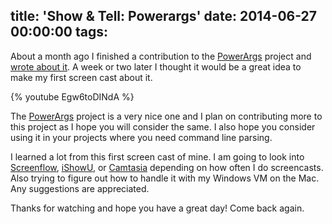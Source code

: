 title: 'Show & Tell: Powerargs'
date: 2014-06-27 00:00:00
tags:
---
About a month ago I finished a contribution to the [PowerArgs][] project and [wrote about it](/fork-pull-powerargs). A week or two later I thought it would be a great idea to make my first screen cast about it.
<!--more-->
{% youtube Egw6toDINdA %}

The [PowerArgs][] project is a very nice one and I plan on contributing more to this project as I hope you will consider the same. I also hope you consider using it in your projects where you need command line parsing.

I learned a lot from this first screen cast of mine. I am going to look into [Screenflow](http://www.telestream.net/screenflow), [iShowU](http://www.shinywhitebox.com/ishowu-v1), or [Camtasia](http://www.techsmith.com/camtasia) depending on how often I do screencasts. Also trying to figure out how to handle it with my Windows VM on the Mac. Any suggestions are appreciated.

Thanks for watching and hope you have a great day! Come back again.

[powerargs]: http://github.com/adamabdelhamed/PowerArgs